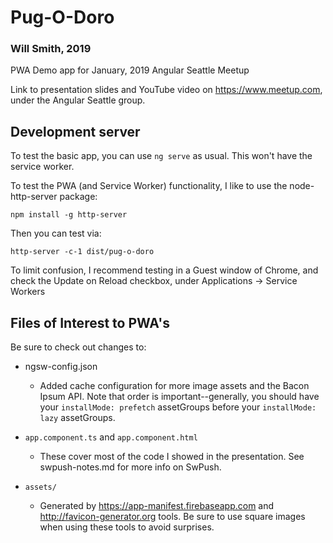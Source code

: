 # Pug-O-Doro
### Will Smith, 2019

PWA Demo app for January, 2019 Angular Seattle Meetup

Link to presentation slides and YouTube video on https://www.meetup.com, under the Angular Seattle group.


## Development server

To test the basic app, you can use `ng serve` as usual. This won't have the service worker.

To test the PWA (and Service Worker) functionality, I like to use the node-http-server package:
```
npm install -g http-server
```
Then you can test via:
```ng build --prod
http-server -c-1 dist/pug-o-doro 
```

To limit confusion, I recommend testing in a Guest window of Chrome, and check the Update on Reload checkbox, under Applications -> Service Workers 

## Files of Interest to PWA's

Be sure to check out changes to:

* ngsw-config.json
  * Added cache configuration for more image assets and the Bacon Ipsum API. Note that order is important--generally, you should have your `installMode: prefetch` assetGroups before your `installMode: lazy` assetGroups.

* `app.component.ts` and `app.component.html`
  * These cover most of the code I showed in the presentation. See swpush-notes.md for more info on SwPush.
* `assets/`
  * Generated by https://app-manifest.firebaseapp.com and http://favicon-generator.org tools. Be sure to use square images when using these tools to avoid surprises.

